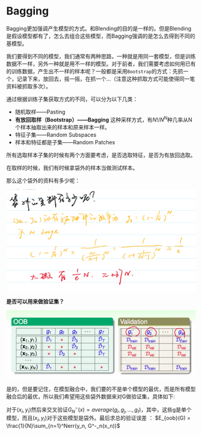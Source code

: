 # Bagging

Bagging更加强调产生模型的方式。和Blending的目的是一样的。但是Blending是假设模型都有了，怎么去组合这些模型，而Bagging强调的是怎么去得到不同的基模型。

我们要得到不同的模型，我们通常有两种思路，一种就是用同一套模型，但是训练数据不一样，另外一种就是用不一样的模型。对于前者，我们需要考虑如何用已有的训练数据，产生出不一样的样本呢？一般都是采用`Bootstrap`的方式：先抓一个，记录下来，放回去，摇一摇，在抓一个…（注意这种抓取方式可能使得同一笔资料被抓取多次）。

通过根据训练子集获取方式的不同，可以分为以下几类：

- 随机取样——Pasting
- **有放回取样（Bootstrap）——Bagging** 这种采样方式，有$N!/N^N$种几率从N个样本抽取出来的样本和原来样本一样。
- 特征子集——Random Subspaces
- 样本和特征都是子集——Random Patches

所有选取样本子集的时候有两个方面要考虑，是否选取特征，是否为有放回选取。

在取样的时候，我们有时候拿袋外的样本当做测试样本。

那么这个袋外的资料有多少呢：

![](./images/3.png)

**是否可以用来做验证集？**

![](./images/2.png)

是的，但是要记住，在模型融合中，我们要的不是单个模型的最优，而是所有模型融合后的最优，所以我们希望用这些袋外数据来对G做验证集，具体如下:

对于$(x_i, y_i)$然后来交叉验证$G_{N}^-(x) = average(g_i, g_j, …, g_t)$，其中，这些g是单个模型，而且$(x_i, y_i)$对于这些模型是袋外。最后求总的验证误差 ： $E_{oob}(G) = \frac{1}{N}\sum_{n=1}^Nerr(y_n, G^-_n(x_n))$



